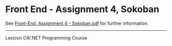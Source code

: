 # Front End - Assignment 4, Sokoban

See [Front-End, Assignment 4 - Sokoban.pdf](./Front-End,%20Assignment%204%20-%20Sokoban.pdf) for further information.

---
Lexicon C#/.NET Programming Course
